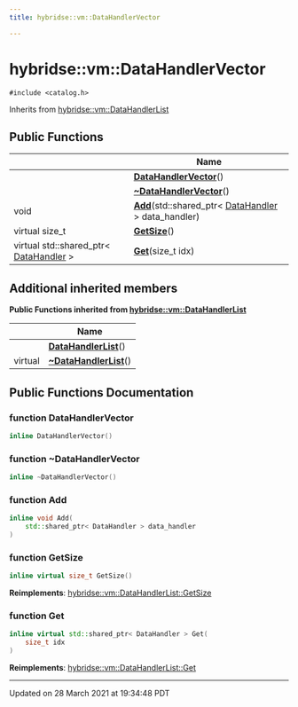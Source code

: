 ```yaml
---
title: hybridse::vm::DataHandlerVector

---
```


# hybridse::vm::DataHandlerVector




`#include <catalog.h>`

Inherits from [hybridse::vm::DataHandlerList](/hybridse/usage/api/markdownClasses/classhybridse_1_1vm_1_1_data_handler_list.md)

## Public Functions

|                | Name           |
| -------------- | -------------- |
| | **[DataHandlerVector](/hybridse/usage/api/markdownClasses/classhybridse_1_1vm_1_1_data_handler_vector.md#function-datahandlervector)**() |
| | **[~DataHandlerVector](/hybridse/usage/api/markdownClasses/classhybridse_1_1vm_1_1_data_handler_vector.md#function-~datahandlervector)**() |
| void | **[Add](/hybridse/usage/api/markdownClasses/classhybridse_1_1vm_1_1_data_handler_vector.md#function-add)**(std::shared_ptr< [DataHandler](/hybridse/usage/api/markdownClasses/classhybridse_1_1vm_1_1_data_handler.md) > data_handler) |
| virtual size_t | **[GetSize](/hybridse/usage/api/markdownClasses/classhybridse_1_1vm_1_1_data_handler_vector.md#function-getsize)**() |
| virtual std::shared_ptr< [DataHandler](/hybridse/usage/api/markdownClasses/classhybridse_1_1vm_1_1_data_handler.md) > | **[Get](/hybridse/usage/api/markdownClasses/classhybridse_1_1vm_1_1_data_handler_vector.md#function-get)**(size_t idx) |

## Additional inherited members

**Public Functions inherited from [hybridse::vm::DataHandlerList](/hybridse/usage/api/markdownClasses/classhybridse_1_1vm_1_1_data_handler_list.md)**

|                | Name           |
| -------------- | -------------- |
| | **[DataHandlerList](/hybridse/usage/api/markdownClasses/classhybridse_1_1vm_1_1_data_handler_list.md#function-datahandlerlist)**() |
| virtual | **[~DataHandlerList](/hybridse/usage/api/markdownClasses/classhybridse_1_1vm_1_1_data_handler_list.md#function-~datahandlerlist)**() |


## Public Functions Documentation

### function DataHandlerVector

```cpp
inline DataHandlerVector()
```


### function ~DataHandlerVector

```cpp
inline ~DataHandlerVector()
```


### function Add

```cpp
inline void Add(
    std::shared_ptr< DataHandler > data_handler
)
```


### function GetSize

```cpp
inline virtual size_t GetSize()
```


**Reimplements**: [hybridse::vm::DataHandlerList::GetSize](/hybridse/usage/api/markdownClasses/classhybridse_1_1vm_1_1_data_handler_list.md#function-getsize)


### function Get

```cpp
inline virtual std::shared_ptr< DataHandler > Get(
    size_t idx
)
```


**Reimplements**: [hybridse::vm::DataHandlerList::Get](/hybridse/usage/api/markdownClasses/classhybridse_1_1vm_1_1_data_handler_list.md#function-get)


-------------------------------

Updated on 28 March 2021 at 19:34:48 PDT